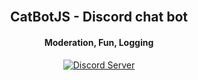 <h2 align="center">
  <br>
  CatBotJS - Discord chat bot
  <br>
</h2>
<h4 align="center">Moderation, Fun, Logging</h4>
<p align="center">
  <a href="https://discord.gg/xjgdPqHtRp">
    <img src="https://discordapp.com/api/guilds/761964233055273000/widget.png?style=shield" alt="Discord Server">
  </a>
</p>